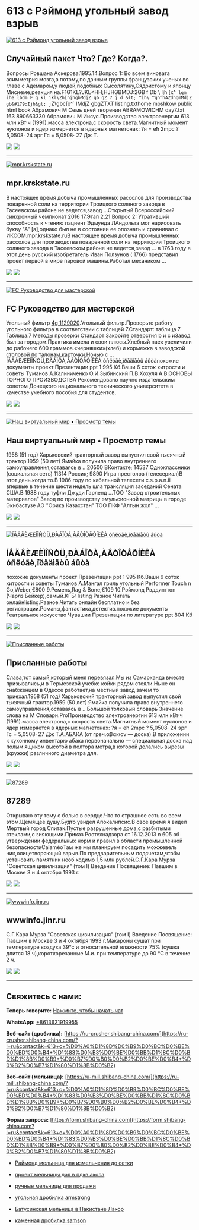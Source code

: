# 613 c Рэймонд угольный завод взрыв

<a href="https://swt.shibang-china.com/?l=ru&img&k=613+c+%D0%A0%D1%8D%D0%B9%D0%BC%D0%BE%D0%BD%D0%B4+%D1%83%D0%B3%D0%BE%D0%BB%D1%8C%D0%BD%D1%8B%D0%B9+%D0%B7%D0%B0%D0%B2%D0%BE%D0%B4+%D0%B2%D0%B7%D1%80%D1%8B%D0%B2" target="_blank">![613 c Рэймонд угольный завод взрыв](http://static.shibang-china.com/all-800x300/1121.jpg)</a>

## Случайный пакет Что? Где? Когда?.
Вопросы Ровшана Аскерова.1995.14.Вопрос 1: Во всем виновата асимметрия мозга,а потому,по данным группы французских ученых во главе с Адемаром,у людей,подобных Сысолятину,Сядристому и японцу Мисиеме,реакция на.F1G1KL?JKL&lt;HH;HJHGBMDJ:2GB f Db \ Ijh [x^` lgm ihe lbdm F g kl jkl\Zh[hjhgbMdjZ gb gZ 7 j d &lt; ^ih\ ^gh^hAZdhgmMdjZ gb&#179;Ijh&gt; j`Z\gbc[x^` lMdjZ gbgZTXT listing.txthome moshkow public html book Абрамович М Семь дней творения ABRAMOWICHM day7.txt 163 890663330 Абрамович М Иисус.Производство электроэнергии 613 млн.кВт&#183;ч (1991).масса электрона,c скорость света.Магнитный момент нуклонов и ядер измеряется в ядерных магнетонах: ?я = eћ 2mpc ? 5,0508&#183; 24 эрг Гс = 5,0508&#183; 27 Дж Т.


<a href="https://whatsapp.shibangsoft.com/WhatsApp.php" target="_blank" title="WhatsApp">![](http://static.shibang-china.com/icon/whatsapp.png)</a> <a href="https://swt.shibang-china.com/?l=ru&icon&k=613+c+%D0%A0%D1%8D%D0%B9%D0%BC%D0%BE%D0%BD%D0%B4+%D1%83%D0%B3%D0%BE%D0%BB%D1%8C%D0%BD%D1%8B%D0%B9+%D0%B7%D0%B0%D0%B2%D0%BE%D0%B4+%D0%B2%D0%B7%D1%80%D1%8B%D0%B2" target="_blank">![](http://static.shibang-china.com/icon/chat-ru.png)</a>

---

<a href="https://swt.shibang-china.com/?l=ru&img&k=613+c+%D0%A0%D1%8D%D0%B9%D0%BC%D0%BE%D0%BD%D0%B4+%D1%83%D0%B3%D0%BE%D0%BB%D1%8C%D0%BD%D1%8B%D0%B9+%D0%B7%D0%B0%D0%B2%D0%BE%D0%B4+%D0%B2%D0%B7%D1%80%D1%8B%D0%B2" target="_blank">![mpr.krskstate.ru](http://static.shibang-china.com/all-800x300/847.jpg)</a>

## mpr.krskstate.ru
В настоящее время добыча промышленных рассолов для производства поваренной соли на территории Троицкого соляного завода в Тасеевском районе не ведется,завод …Открытый Всероссийский синхронный чемпионат 2016 17.Этап 2.21.Вопрос 2: Утративший способность к чтению пациент Эдмунда ЛАндольта мог нарисовать букву &quot;А&quot; [а],однако был не в состоянии ее опознать и сравнивал с ИКСОМ.mpr.krskstate.ruВ настоящее время добыча промышленных рассолов для производства поваренной соли на территории Троицкого соляного завода в Тасеевском районе не ведется,завод … в 1763 году в этот день русский изобретатель Иван Ползунов ( 1766) представил проект первой в мире паровой машины.Работал механиком …


<a href="https://whatsapp.shibangsoft.com/WhatsApp.php" target="_blank" title="WhatsApp">![](http://static.shibang-china.com/icon/whatsapp.png)</a> <a href="https://swt.shibang-china.com/?l=ru&icon&k=613+c+%D0%A0%D1%8D%D0%B9%D0%BC%D0%BE%D0%BD%D0%B4+%D1%83%D0%B3%D0%BE%D0%BB%D1%8C%D0%BD%D1%8B%D0%B9+%D0%B7%D0%B0%D0%B2%D0%BE%D0%B4+%D0%B2%D0%B7%D1%80%D1%8B%D0%B2" target="_blank">![](http://static.shibang-china.com/icon/chat-ru.png)</a>

---

<a href="https://swt.shibang-china.com/?l=ru&img&k=613+c+%D0%A0%D1%8D%D0%B9%D0%BC%D0%BE%D0%BD%D0%B4+%D1%83%D0%B3%D0%BE%D0%BB%D1%8C%D0%BD%D1%8B%D0%B9+%D0%B7%D0%B0%D0%B2%D0%BE%D0%B4+%D0%B2%D0%B7%D1%80%D1%8B%D0%B2" target="_blank">![FC Руководство для мастерской](http://static.shibang-china.com/all-800x300/1471.jpg)</a>

## FC Руководство для мастерской
Угольный фильтр [4g 1129020](рис.32).Угольный фильтр.Проверьте работу угольного фильтра в соответствии с таблицей 7.Стандарт: таблица 7 Таблица.7 Методы проверки Стандарт Закройте отверстия b и c иЗавод был за городом.Практика имела и свои плюсы.Хлебный паек увеличили до рабочего 600 граммов.&#171;черняшки&#187;(хлеб) и кормежка в заводской столовой по талонам,карточки.Ночью с …&#205;&#197;&#196;&#194;&#200;&#198;&#200;&#204;&#206;&#209;&#210;&#220;,&#208;&#192;&#193;&#206;&#210;&#192;,&#192;&#194;&#210;&#206;&#210;&#197;&#213;&#205;&#200;&#202;&#192; &#243;&#241;&#235;&#243;&#227;&#232;,&#239;&#240;&#229;&#228;&#236;&#229;&#242;&#251; &#225;&#251;&#242;&#224;похожие документы проект Презентации ppt 1 995 Кб.Ваши 6 соток хитрости и советы Туманов А.Калиниченко О.И.Зыбинский П.В.Хохуля А.В.ОСНОВЫ ГОРНОГО ПРОИЗВОДСТВА Рекомендовано научно издательским советом Донецкого национального технического университета в качестве учебного пособия для студентов,


<a href="https://whatsapp.shibangsoft.com/WhatsApp.php" target="_blank" title="WhatsApp">![](http://static.shibang-china.com/icon/whatsapp.png)</a> <a href="https://swt.shibang-china.com/?l=ru&icon&k=613+c+%D0%A0%D1%8D%D0%B9%D0%BC%D0%BE%D0%BD%D0%B4+%D1%83%D0%B3%D0%BE%D0%BB%D1%8C%D0%BD%D1%8B%D0%B9+%D0%B7%D0%B0%D0%B2%D0%BE%D0%B4+%D0%B2%D0%B7%D1%80%D1%8B%D0%B2" target="_blank">![](http://static.shibang-china.com/icon/chat-ru.png)</a>

---

<a href="https://swt.shibang-china.com/?l=ru&img&k=613+c+%D0%A0%D1%8D%D0%B9%D0%BC%D0%BE%D0%BD%D0%B4+%D1%83%D0%B3%D0%BE%D0%BB%D1%8C%D0%BD%D1%8B%D0%B9+%D0%B7%D0%B0%D0%B2%D0%BE%D0%B4+%D0%B2%D0%B7%D1%80%D1%8B%D0%B2" target="_blank">![Наш виртуальный мир • Просмотр темы](http://static.shibang-china.com/all-800x300/1501.jpg)</a>

## Наш виртуальный мир • Просмотр темы
1958 (51 год) Харьковский тракторный завод выпустил свой тысячный трактор.1959 (50 лет) Ямайка получила право внутреннего самоуправления,оставаясь в …20500 ВКонтакте; 14537 Одноклассники (социальная сеть) 11314 Россия; 9890 Игра престолов (телесериал)В этот день.когда то.В 1986 году по кабельной телесети c.s.p.a.n.ii впервые в течение шести недель шла трансляция заседаний Сената США.В 1988 году туфли Джуди Гарленд …ТОО &quot;Завод строительных материалов&quot; Завод по производству эмульсионной матрицы в городе Экибастузе АО &quot;Орика Казахстан&quot; ТОО ПКФ &quot;Алтын жол&quot; …


<a href="https://whatsapp.shibangsoft.com/WhatsApp.php" target="_blank" title="WhatsApp">![](http://static.shibang-china.com/icon/whatsapp.png)</a> <a href="https://swt.shibang-china.com/?l=ru&icon&k=613+c+%D0%A0%D1%8D%D0%B9%D0%BC%D0%BE%D0%BD%D0%B4+%D1%83%D0%B3%D0%BE%D0%BB%D1%8C%D0%BD%D1%8B%D0%B9+%D0%B7%D0%B0%D0%B2%D0%BE%D0%B4+%D0%B2%D0%B7%D1%80%D1%8B%D0%B2" target="_blank">![](http://static.shibang-china.com/icon/chat-ru.png)</a>

---

<a href="https://swt.shibang-china.com/?l=ru&img&k=613+c+%D0%A0%D1%8D%D0%B9%D0%BC%D0%BE%D0%BD%D0%B4+%D1%83%D0%B3%D0%BE%D0%BB%D1%8C%D0%BD%D1%8B%D0%B9+%D0%B7%D0%B0%D0%B2%D0%BE%D0%B4+%D0%B2%D0%B7%D1%80%D1%8B%D0%B2" target="_blank">![&#205;&#197;&#196;&#194;&#200;&#198;&#200;&#204;&#206;&#209;&#210;&#220;,&#208;&#192;&#193;&#206;&#210;&#192;,&#192;&#194;&#210;&#206;&#210;&#197;&#213;&#205;&#200;&#202;&#192; &#243;&#241;&#235;&#243;&#227;&#232;,&#239;&#240;&#229;&#228;&#236;&#229;&#242;&#251; &#225;&#251;&#242;&#224;](http://static.shibang-china.com/all-800x300/892.jpg)</a>

## &#205;&#197;&#196;&#194;&#200;&#198;&#200;&#204;&#206;&#209;&#210;&#220;,&#208;&#192;&#193;&#206;&#210;&#192;,&#192;&#194;&#210;&#206;&#210;&#197;&#213;&#205;&#200;&#202;&#192; &#243;&#241;&#235;&#243;&#227;&#232;,&#239;&#240;&#229;&#228;&#236;&#229;&#242;&#251; &#225;&#251;&#242;&#224;
похожие документы проект Презентации ppt 1 995 Кб.Ваши 6 соток хитрости и советы Туманов А.Мангал гриль угольный Performer Touch n Go,Weber,€800 9.Ремень,Rag &amp; Bone,€109 10.Рэймонд Рэддингтон (Чарлз Бейкер),самый.КГБ: listing Разное Читать онлайнlisting.Разное.Читать онлайн бесплатно и без регистрации.Романы,фантастика,детектив.похожие документы Театральное искусство Чувашии Презентации по литературе ppt 804 Кб


<a href="https://whatsapp.shibangsoft.com/WhatsApp.php" target="_blank" title="WhatsApp">![](http://static.shibang-china.com/icon/whatsapp.png)</a> <a href="https://swt.shibang-china.com/?l=ru&icon&k=613+c+%D0%A0%D1%8D%D0%B9%D0%BC%D0%BE%D0%BD%D0%B4+%D1%83%D0%B3%D0%BE%D0%BB%D1%8C%D0%BD%D1%8B%D0%B9+%D0%B7%D0%B0%D0%B2%D0%BE%D0%B4+%D0%B2%D0%B7%D1%80%D1%8B%D0%B2" target="_blank">![](http://static.shibang-china.com/icon/chat-ru.png)</a>

---

<a href="https://swt.shibang-china.com/?l=ru&img&k=613+c+%D0%A0%D1%8D%D0%B9%D0%BC%D0%BE%D0%BD%D0%B4+%D1%83%D0%B3%D0%BE%D0%BB%D1%8C%D0%BD%D1%8B%D0%B9+%D0%B7%D0%B0%D0%B2%D0%BE%D0%B4+%D0%B2%D0%B7%D1%80%D1%8B%D0%B2" target="_blank">![Присланные работы](http://static.shibang-china.com/all-800x300/1215.jpg)</a>

## Присланные работы
Слава,тот самый,который меня перевязал.Мы из Самарканда вместе призывались,и в Термезской учебке койки рядом стояли.Ныне он снабженцем в Одессе работает,на местный завод зачем то приехал.1958 (51 год) Харьковский тракторный завод выпустил свой тысячный трактор.1959 (50 лет) Ямайка получила право внутреннего самоуправления,оставаясь в …Большой толковый словарь Значение слова на М Словари.ProПроизводство электроэнергии 613 млн.кВт&#183;ч (1991).масса электрона,c скорость света.Магнитный момент нуклонов и ядер измеряется в ядерных магнетонах: ?я = eћ 2mpc ? 5,0508&#183; 24 эрг Гс = 5,0508&#183; 27 Дж Т.А.АБАКА (от греч.αβακιον — доска).В приложении к кухонному инвентарю абака первоначально — специальная доска над полым ящиком высотой в полтора метра,в которой делались вырезы (кружки) различного диаметра для.


<a href="https://whatsapp.shibangsoft.com/WhatsApp.php" target="_blank" title="WhatsApp">![](http://static.shibang-china.com/icon/whatsapp.png)</a> <a href="https://swt.shibang-china.com/?l=ru&icon&k=613+c+%D0%A0%D1%8D%D0%B9%D0%BC%D0%BE%D0%BD%D0%B4+%D1%83%D0%B3%D0%BE%D0%BB%D1%8C%D0%BD%D1%8B%D0%B9+%D0%B7%D0%B0%D0%B2%D0%BE%D0%B4+%D0%B2%D0%B7%D1%80%D1%8B%D0%B2" target="_blank">![](http://static.shibang-china.com/icon/chat-ru.png)</a>

---

<a href="https://swt.shibang-china.com/?l=ru&img&k=613+c+%D0%A0%D1%8D%D0%B9%D0%BC%D0%BE%D0%BD%D0%B4+%D1%83%D0%B3%D0%BE%D0%BB%D1%8C%D0%BD%D1%8B%D0%B9+%D0%B7%D0%B0%D0%B2%D0%BE%D0%B4+%D0%B2%D0%B7%D1%80%D1%8B%D0%B2" target="_blank">![87289](http://static.shibang-china.com/all-800x300/529.jpg)</a>

## 87289
Открываю эту тему с болью в сердце.Что то страшное есть во всем этом.Щемящее душу.Будто увидел Апокалипсис.В свое время я видел Мертвый город Спитак.Пустые разрушенные дома,с разбитыми стеклами,с зияющими.Приказ Ростехнадзора от 16.12.2013 n 605 об утверждении федеральных норм и правил в области промышленной безопасностиCalam&#233;oТам же мы планируем посадить можжевель ник,олицетворяющий взрыв.По предварительным подсчетам,чтобы установить памятник необ ходимо 1,5 млн рублей.С.Г.Кара Мурза &quot;Советская цивилизация&quot; (том I) Введение Посвящение: Павшим в Москве 3 и 4 октября 1993 г.


<a href="https://whatsapp.shibangsoft.com/WhatsApp.php" target="_blank" title="WhatsApp">![](http://static.shibang-china.com/icon/whatsapp.png)</a> <a href="https://swt.shibang-china.com/?l=ru&icon&k=613+c+%D0%A0%D1%8D%D0%B9%D0%BC%D0%BE%D0%BD%D0%B4+%D1%83%D0%B3%D0%BE%D0%BB%D1%8C%D0%BD%D1%8B%D0%B9+%D0%B7%D0%B0%D0%B2%D0%BE%D0%B4+%D0%B2%D0%B7%D1%80%D1%8B%D0%B2" target="_blank">![](http://static.shibang-china.com/icon/chat-ru.png)</a>

---

<a href="https://swt.shibang-china.com/?l=ru&img&k=613+c+%D0%A0%D1%8D%D0%B9%D0%BC%D0%BE%D0%BD%D0%B4+%D1%83%D0%B3%D0%BE%D0%BB%D1%8C%D0%BD%D1%8B%D0%B9+%D0%B7%D0%B0%D0%B2%D0%BE%D0%B4+%D0%B2%D0%B7%D1%80%D1%8B%D0%B2" target="_blank">![wwwinfo.jinr.ru](http://static.shibang-china.com/all-800x300/98.jpg)</a>

## wwwinfo.jinr.ru
С.Г.Кара Мурза &quot;Советская цивилизация&quot; (том I) Введение Посвящение: Павшим в Москве 3 и 4 октября 1993 г.Макароны сушат при температуре воздуха 39&#176;c и относительной влажности 75% (сушка длится 18 ч),короткорезанные М.и. при температуре до 90 &#176;С в течение 2 ч.

<a href="https://whatsapp.shibangsoft.com/WhatsApp.php" target="_blank" title="WhatsApp">![](http://static.shibang-china.com/icon/whatsapp.png)</a> <a href="https://swt.shibang-china.com/?l=ru&icon&k=613+c+%D0%A0%D1%8D%D0%B9%D0%BC%D0%BE%D0%BD%D0%B4+%D1%83%D0%B3%D0%BE%D0%BB%D1%8C%D0%BD%D1%8B%D0%B9+%D0%B7%D0%B0%D0%B2%D0%BE%D0%B4+%D0%B2%D0%B7%D1%80%D1%8B%D0%B2" target="_blank">![](http://static.shibang-china.com/icon/chat-ru.png)</a>

---
## Свяжитесь с нами:

**Теперь говорите:** [Нажмите, чтобы начать чат](https://swt.shibang-china.com?l=ru&contact&k=613+c+%D0%A0%D1%8D%D0%B9%D0%BC%D0%BE%D0%BD%D0%B4+%D1%83%D0%B3%D0%BE%D0%BB%D1%8C%D0%BD%D1%8B%D0%B9+%D0%B7%D0%B0%D0%B2%D0%BE%D0%B4+%D0%B2%D0%B7%D1%80%D1%8B%D0%B2)

**WhatsApp:**  [+8613621919955](https://whatsapp.shibangsoft.com/WhatsApp.php)

**Веб-сайт (дробилка):** [https://ru-crusher.shibang-china.com/](https://ru-crusher.shibang-china.com/?l=ru&contact&k=613+c+%D0%A0%D1%8D%D0%B9%D0%BC%D0%BE%D0%BD%D0%B4+%D1%83%D0%B3%D0%BE%D0%BB%D1%8C%D0%BD%D1%8B%D0%B9+%D0%B7%D0%B0%D0%B2%D0%BE%D0%B4+%D0%B2%D0%B7%D1%80%D1%8B%D0%B2)

**Веб-сайт (мельница):** [https://ru-mill.shibang-china.com/](https://ru-mill.shibang-china.com/?l=ru&contact&k=613+c+%D0%A0%D1%8D%D0%B9%D0%BC%D0%BE%D0%BD%D0%B4+%D1%83%D0%B3%D0%BE%D0%BB%D1%8C%D0%BD%D1%8B%D0%B9+%D0%B7%D0%B0%D0%B2%D0%BE%D0%B4+%D0%B2%D0%B7%D1%80%D1%8B%D0%B2)

**Форма запроса:** [https://form.shibang-china.com](https://form.shibang-china.com?l=ru&contact&k=613+c+%D0%A0%D1%8D%D0%B9%D0%BC%D0%BE%D0%BD%D0%B4+%D1%83%D0%B3%D0%BE%D0%BB%D1%8C%D0%BD%D1%8B%D0%B9+%D0%B7%D0%B0%D0%B2%D0%BE%D0%B4+%D0%B2%D0%B7%D1%80%D1%8B%D0%B2)

* [Раймонд мельница для измельчения до сетки](../131/%D0%A0%D0%B0%D0%B9%D0%BC%D0%BE%D0%BD%D0%B4%20%D0%BC%D0%B5%D0%BB%D1%8C%D0%BD%D0%B8%D1%86%D0%B0%20%D0%B4%D0%BB%D1%8F%20%D0%B8%D0%B7%D0%BC%D0%B5%D0%BB%D1%8C%D1%87%D0%B5%D0%BD%D0%B8%D1%8F%20%D0%B4%D0%BE%20%D1%81%D0%B5%D1%82%D0%BA%D0%B8.md)

* [проект мельницы дал в пдкв акола](../131/%D0%BF%D1%80%D0%BE%D0%B5%D0%BA%D1%82%20%D0%BC%D0%B5%D0%BB%D1%8C%D0%BD%D0%B8%D1%86%D1%8B%20%D0%B4%D0%B0%D0%BB%20%D0%B2%20%D0%BF%D0%B4%D0%BA%D0%B2%20%D0%B0%D0%BA%D0%BE%D0%BB%D0%B0.md)

* [ручные мельницы для продажи](../132/%D1%80%D1%83%D1%87%D0%BD%D1%8B%D0%B5%20%D0%BC%D0%B5%D0%BB%D1%8C%D0%BD%D0%B8%D1%86%D1%8B%20%D0%B4%D0%BB%D1%8F%20%D0%BF%D1%80%D0%BE%D0%B4%D0%B0%D0%B6%D0%B8.md)

* [угольная дробилка armstrong](../134/%D1%83%D0%B3%D0%BE%D0%BB%D1%8C%D0%BD%D0%B0%D1%8F%20%D0%B4%D1%80%D0%BE%D0%B1%D0%B8%D0%BB%D0%BA%D0%B0%20armstrong.md)

* [Батусинская мельница в Пакистане Лахор](../135/%D0%91%D0%B0%D1%82%D1%83%D1%81%D0%B8%D0%BD%D1%81%D0%BA%D0%B0%D1%8F%20%D0%BC%D0%B5%D0%BB%D1%8C%D0%BD%D0%B8%D1%86%D0%B0%20%D0%B2%20%D0%9F%D0%B0%D0%BA%D0%B8%D1%81%D1%82%D0%B0%D0%BD%D0%B5%20%D0%9B%D0%B0%D1%85%D0%BE%D1%80.md)

* [каменная дробилка samson](../132/%D0%BA%D0%B0%D0%BC%D0%B5%D0%BD%D0%BD%D0%B0%D1%8F%20%D0%B4%D1%80%D0%BE%D0%B1%D0%B8%D0%BB%D0%BA%D0%B0%20samson.md)